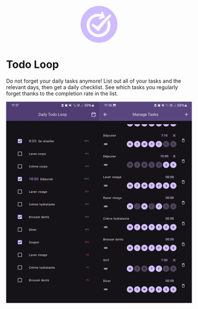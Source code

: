 <p align="center">
  <img src="assets/icon/icon.png" alt="logo" height="100" style="border-radius: 50%;"/>
</p>

# Todo Loop
Do not forget your daily tasks anymore!
List out all of your tasks and the relevant days, then get a daily checklist. See which tasks you regularly forget thanks to the completion rate in the list.

![screenshot_main](assets/screenshots/both.jpg)
